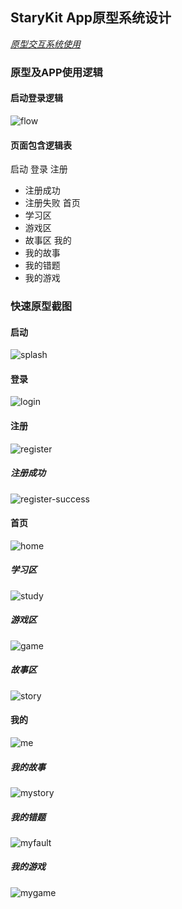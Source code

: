 ## StaryKit App原型系统设计
*[原型交互系统使用](https://modao.cc/app/iGu6G33Uri90ijbyjHDysm)*
### 原型及APP使用逻辑
#### 启动登录逻辑
![flow](image/flow.png)
#### 页面包含逻辑表
启动
登录
注册
* 注册成功
* 注册失败
首页
* 学习区
* 游戏区
* 故事区
我的
* 我的故事
* 我的错题
* 我的游戏
### 快速原型截图
#### 启动
![splash](image/splash.png)

#### 登录
![login](image/login.png)
#### 注册
![register](image/register.png)
##### 注册成功
![register-success](image/register-success.png)
#### 首页
![home](image/home.png)
##### 学习区
![study](image/study.png)
##### 游戏区
![game](image/game.png)
##### 故事区
![story](image/study.png)
#### 我的
![me](image/me.png)
##### 我的故事
![mystory](image/mystory.png)
##### 我的错题
![myfault](image/myfault.png)
##### 我的游戏
![mygame](image/mygame.png)
